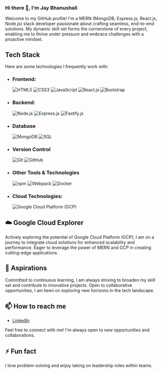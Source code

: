 ### Hi there 👋, I'm Jay Bhanushali

Welcome to my GitHub profile! I'm a MERN (MongoDB, Express.js, React.js, Node.js) stack developer passionate about crafting seamless, end-to-end solutions. My dynamic skill set forms the cornerstone of every project, enabling me to thrive under pressure and embrace challenges with a proactive mindset.

## Tech Stack

Here are some technologies I frequently work with:

- ### Frontend:
  ![HTML5](https://img.shields.io/badge/-HTML5-E34F26?logo=html5&logoColor=white)
  ![CSS3](https://img.shields.io/badge/-CSS3-1572B6?logo=css3&logoColor=white)
  ![JavaScript](https://img.shields.io/badge/-JavaScript-F7DF1E?logo=javascript&logoColor=black)
  ![React.js](https://img.shields.io/badge/-React.js-61DAFB?logo=react&logoColor=black)
  ![Bootstrap](https://img.shields.io/badge/-Bootstrap-563D7C?logo=bootstrap&logoColor=white)

- ### Backend:
  ![Node.js](https://img.shields.io/badge/-Node.js-339933?logo=node.js&logoColor=white)
  ![Express.js](https://img.shields.io/badge/-Express.js-000000?logo=express&logoColor=white)
  ![Fastify.js](https://img.shields.io/badge/-Fastify.js-000000?logo=fastify&logoColor=white)

- ### Database
  ![MongoDB](https://img.shields.io/badge/-MongoDB-47A248?logo=mongodb&logoColor=white)
  ![SQL](https://img.shields.io/badge/-SQL-4479A1?logo=postgresql&logoColor=white)

- ### Version Control
  ![Git](https://img.shields.io/badge/-Git-F05032?logo=git&logoColor=white)
  ![GitHub](https://img.shields.io/badge/-GitHub-181717?logo=github&logoColor=white)

- ### Other Tools & Technologies
  ![npm](https://img.shields.io/badge/-npm-CB3837?logo=npm&logoColor=white)
  ![Webpack](https://img.shields.io/badge/-Webpack-8DD6F9?logo=webpack&logoColor=black)
  ![Docker](https://img.shields.io/badge/-Docker-2496ED?logo=docker&logoColor=white)
  
- ### Cloud Technologies:
  ![Google Cloud Platform (GCP)](https://img.shields.io/badge/-Google_Cloud_Platform_(GCP)-4285F4?logo=google-cloud&logoColor=white)




## ☁️ Google Cloud Explorer
Actively exploring the potential of Google Cloud Platform (GCP), I am on a journey to integrate cloud solutions for enhanced scalability and performance. Eager to leverage the power of MERN and GCP in creating cutting-edge applications.

## 🚀 Aspirations
Committed to continuous learning, I am always striving to broaden my skill set and contribute to innovative projects. Open to collaborative opportunities, I am keen on exploring new horizons in the tech landscape.


## 📫 How to reach me
- [LinkedIn](linkedin.com/in/jaybhanushali)

Feel free to connect with me! I'm always open to new opportunities and collaborations.

## ⚡ Fun fact
I love problem-solving and enjoy taking on leadership roles within teams.
